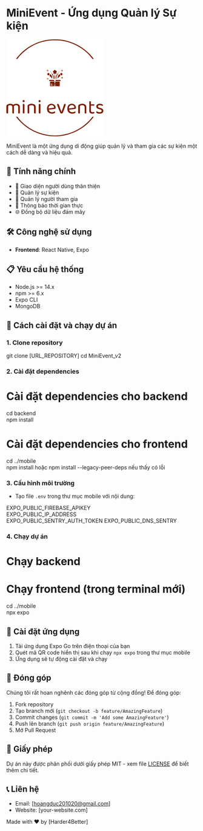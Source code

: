 # MiniEvent - Ứng dụng Quản lý Sự kiện

![MiniEvent Logo](./mobile/assets/images/logo.svg) <!-- Thay thế bằng logo thực tế của bạn -->

MiniEvent là một ứng dụng di động giúp quản lý và tham gia các sự kiện một cách dễ dàng và hiệu quả.

## 🚀 Tính năng chính

- 📱 Giao diện người dùng thân thiện
- 📅 Quản lý sự kiện
- 👥 Quản lý người tham gia
- 🔔 Thông báo thời gian thực
- 🌐 Đồng bộ dữ liệu đám mây

## 🛠️ Công nghệ sử dụng

- **Frontend**: React Native, Expo

## 📋 Yêu cầu hệ thống

- Node.js >= 14.x
- npm >= 6.x
- Expo CLI
- MongoDB

## 🚀 Cách cài đặt và chạy dự án

### 1. Clone repository

git clone [URL_REPOSITORY]
cd MiniEvent_v2

### 2. Cài đặt dependencies

# Cài đặt dependencies cho backend
cd backend  
npm install

# Cài đặt dependencies cho frontend
cd ../mobile  
npm install hoặc npm install --legacy-peer-deps nếu thấy có lỗi 


### 3. Cấu hình môi trường
- Tạo file `.env` trong thư mục mobile với nội dung:

EXPO_PUBLIC_FIREBASE_APIKEY      
EXPO_PUBLIC_IP_ADDRESS    
EXPO_PUBLIC_SENTRY_AUTH_TOKEN                EXPO_PUBLIC_DNS_SENTRY             

### 4. Chạy dự án

# Chạy backend
# Chạy frontend (trong terminal mới)
cd ../mobile  
npx expo


## 📱 Cài đặt ứng dụng

1. Tải ứng dụng Expo Go trên điện thoại của bạn
2. Quét mã QR code hiển thị sau khi chạy `npx expo` trong thư mục mobile
3. Ứng dụng sẽ tự động cài đặt và chạy

## 🤝 Đóng góp

Chúng tôi rất hoan nghênh các đóng góp từ cộng đồng! Để đóng góp:

1. Fork repository
2. Tạo branch mới (`git checkout -b feature/AmazingFeature`)
3. Commit changes (`git commit -m 'Add some AmazingFeature'`)
4. Push lên branch (`git push origin feature/AmazingFeature`)
5. Mở Pull Request

## 📄 Giấy phép

Dự án này được phân phối dưới giấy phép MIT - xem file [LICENSE](LICENSE) để biết thêm chi tiết.

## 📞 Liên hệ

- Email: [hoangduc201020@gmail.com]
- Website: [your-website.com]


Made with ❤️ by [Harder4Better]
